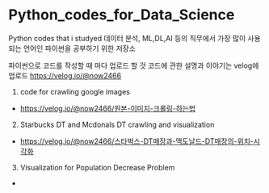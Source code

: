 # Python_codes_for_Data_Science
Python codes that i studyed
데이터 분석, ML,DL,AI 등의 직무에서 가장 많이 사용되는 언어인 파이썬을 공부하기 위한 저장소

파이썬으로 코드를 작성할 때 마다 업로드 할 것
코드에 관한 설명과 이야기는 velog에 업로드
https://velog.io/@now2466

1. code for crawling google images
- https://velog.io/@now2466/원본-이미지-크롤링-하는법


2. Starbucks DT and Mcdonals DT  crawling and visualization
- https://velog.io/@now2466/스타벅스-DT매장과-맥도날드-DT매장의-위치-시각화

3. Visualization for Population Decrease Problem
- 

